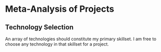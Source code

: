 # Meta-Analysis of Projects

## Technology Selection
An array of technologies should constitute my primary skillset.  I am free to choose any technology in that skillset for a project.  